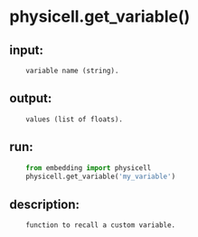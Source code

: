 # physicell.get_variable()

## input:
```
    variable name (string).

```

## output:
```
    values (list of floats).

```

## run:
```python
    from embedding import physicell
    physicell.get_variable('my_variable')

```

## description:
```
    function to recall a custom variable.
```